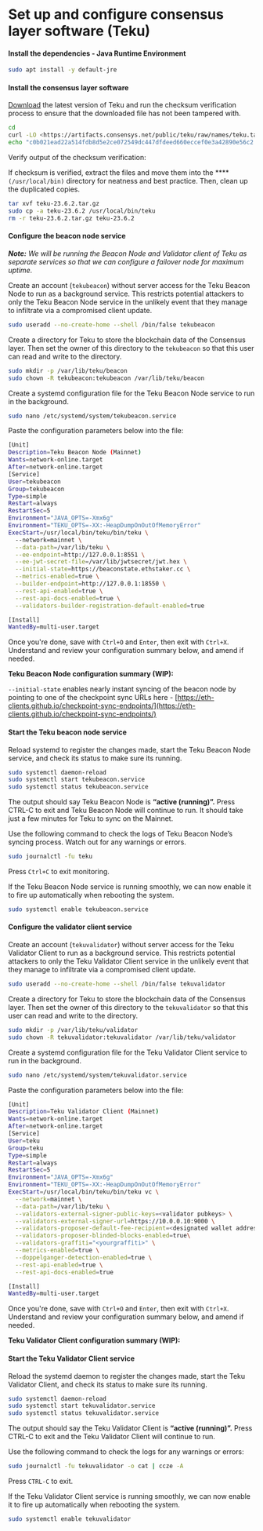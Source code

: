 # Set up and configure consensus layer software (Teku)

#### Install the dependencies - Java Runtime Environment

```bash
sudo apt install -y default-jre
```

#### Install the consensus layer software

[Download](https://github.com/ConsenSys/teku/releases) the latest version of Teku and run the checksum verification process to ensure that the downloaded file has not been tampered with.

```bash
cd
curl -LO <https://artifacts.consensys.net/public/teku/raw/names/teku.tar.gz/versions/23.6.2/teku-23.6.2.tar.gz>
echo "c0b021ead22a514fdb8d5e2ce072549dc447dfdeed660eccef0e3a42890e56c2 teku-23.6.2.tar.gz" | sha256sum --check
```

Verify output of the checksum verification:

If checksum is verified, extract the files and move them into the \*\*\*\*`(/usr/local/bin)` directory for neatness and best practice. Then, clean up the duplicated copies.

```bash
tar xvf teku-23.6.2.tar.gz
sudo cp -a teku-23.6.2 /usr/local/bin/teku
rm -r teku-23.6.2.tar.gz teku-23.6.2
```

#### Configure the beacon node service

_**Note:**_ _We will be running the Beacon Node and Validator client of Teku as separate services so that we can configure a failover node for maximum uptime._

Create an account (`tekubeacon`) without server access for the Teku Beacon Node to run as a background service. This restricts potential attackers to only the Teku Beacon Node service in the unlikely event that they manage to infiltrate via a compromised client update.

```bash
sudo useradd --no-create-home --shell /bin/false tekubeacon
```

Create a directory for Teku to store the blockchain data of the Consensus layer. Then set the owner of this directory to the `tekubeacon` so that this user can read and write to the directory.

```bash
sudo mkdir -p /var/lib/teku/beacon
sudo chown -R tekubeacon:tekubeacon /var/lib/teku/beacon
```

Create a systemd configuration file for the Teku Beacon Node service to run in the background.

```bash
sudo nano /etc/systemd/system/tekubeacon.service
```

Paste the configuration parameters below into the file:

```bash
[Unit]
Description=Teku Beacon Node (Mainnet)
Wants=network-online.target
After=network-online.target
[Service]
User=tekubeacon
Group=tekubeacon
Type=simple
Restart=always
RestartSec=5
Environment="JAVA_OPTS=-Xmx6g"
Environment="TEKU_OPTS=-XX:-HeapDumpOnOutOfMemoryError"
ExecStart=/usr/local/bin/teku/bin/teku \
  --network=mainnet \
  --data-path=/var/lib/teku \
  --ee-endpoint=http://127.0.0.1:8551 \
  --ee-jwt-secret-file=/var/lib/jwtsecret/jwt.hex \
  --initial-state=https://beaconstate.ethstaker.cc \
  --metrics-enabled=true \
  --builder-endpoint=http://127.0.0.1:18550 \
  --rest-api-enabled=true \
  --rest-api-docs-enabled=true \
  --validators-builder-registration-default-enabled=true 

[Install]
WantedBy=multi-user.target
```

Once you're done, save with `Ctrl+O` and `Enter`, then exit with `Ctrl+X`. Understand and review your configuration summary below, and amend if needed.

**Teku Beacon Node configuration summary (WIP):**

`--initial-state` enables nearly instant syncing of the beacon node by pointing to one of the checkpoint sync URLs here - [https://eth-clients.github.io/checkpoint-sync-endpoints/](https://eth-clients.github.io/checkpoint-sync-endpoints/)

#### Start the Teku beacon node service

Reload systemd to register the changes made, start the Teku Beacon Node service, and check its status to make sure its running.

```bash
sudo systemctl daemon-reload
sudo systemctl start tekubeacon.service
sudo systemctl status tekubeacon.service
```

The output should say Teku Beacon Node is **“active (running)”.** Press CTRL-C to exit and Teku Beacon Node will continue to run. It should take just a few minutes for Teku to sync on the Mainnet.

Use the following command to check the logs of Teku Beacon Node’s syncing process. Watch out for any warnings or errors.

```bash
sudo journalctl -fu teku
```

Press `Ctrl+C` to exit monitoring.

If the Teku Beacon Node service is running smoothly, we can now enable it to fire up automatically when rebooting the system.

```bash
sudo systemctl enable tekubeacon.service
```

#### Configure the validator client service

Create an account (`tekuvalidator`) without server access for the Teku Validator Client to run as a background service. This restricts potential attackers to only the Teku Validator Client service in the unlikely event that they manage to infiltrate via a compromised client update.

```bash
sudo useradd --no-create-home --shell /bin/false tekuvalidator
```

Create a directory for Teku to store the blockchain data of the Consensus layer. Then set the owner of this directory to the `tekuvalidator` so that this user can read and write to the directory.

```bash
sudo mkdir -p /var/lib/teku/validator
sudo chown -R tekuvalidator:tekuvalidator /var/lib/teku/validator
```

Create a systemd configuration file for the Teku Validator Client service to run in the background.

```bash
sudo nano /etc/systemd/system/tekuvalidator.service
```

Paste the configuration parameters below into the file:

```bash
[Unit]
Description=Teku Validator Client (Mainnet)
Wants=network-online.target
After=network-online.target
[Service]
User=teku
Group=teku
Type=simple
Restart=always
RestartSec=5
Environment="JAVA_OPTS=-Xmx6g"
Environment="TEKU_OPTS=-XX:-HeapDumpOnOutOfMemoryError"
ExecStart=/usr/local/bin/teku/bin/teku vc \
  --network=mainnet \
  --data-path=/var/lib/teku \
  --validators-external-signer-public-keys=<validator pubkeys> \
  --validators-external-signer-url=https://10.0.0.10:9000 \
  --validators-proposer-default-fee-recipient=<designated wallet address> \
  --validators-proposer-blinded-blocks-enabled=true\
  --validators-graffiti="<yourgraffiti>" \
  --metrics-enabled=true \
  --doppelganger-detection-enabled=true \
  --rest-api-enabled=true \
  --rest-api-docs-enabled=true

[Install]
WantedBy=multi-user.target
```

Once you're done, save with `Ctrl+O` and `Enter`, then exit with `Ctrl+X`. Understand and review your configuration summary below, and amend if needed.

**Teku Validator Client configuration summary (WIP):**

#### Start the Teku Validator Client service

Reload the systemd daemon to register the changes made, start the Teku Validator Client, and check its status to make sure its running.

```bash
sudo systemctl daemon-reload
sudo systemctl start tekuvalidator.service
sudo systemctl status tekuvalidator.service
```

The output should say the Teku Validator Client is **“active (running)”.** Press CTRL-C to exit and the Teku Validator Client will continue to run.

Use the following command to check the logs for any warnings or errors:

```bash
sudo journalctl -fu tekuvalidator -o cat | ccze -A
```

Press `CTRL-C` to exit.

If the Teku Validator Client service is running smoothly, we can now enable it to fire up automatically when rebooting the system.

```bash
sudo systemctl enable tekuvalidator
```
